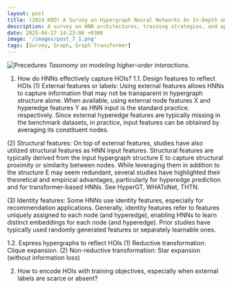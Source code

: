 ```yaml
---
layout: post
title: (2024 KDD) A Survey on Hypergraph Neural Networks An In-Depth and Step-by-Step Guide
description: A survey on HNN architectures, training strategies, and applications.
date: 2025-04-27 14:23:00 +0300
image: '/images/post_7_1.png'
tags: [Survey, Graph, Graph Transformer]
---
```



![Precedures]({{site.baseurl}}/images/post_7_2.png)
*Taxonomy on modeling higher-order interactions.*

1. How do HNNs effectively capture HOIs?
1.1. Design features to reflect HOIs
(1) External features or labels: Using external features allows HNNs to capture information that may not be transparent in hypergraph structure alone. When available, using external node features X and hyperedge features Y as HNN input is the standard practice. respectively. Since external hyperedge features are typically missing in the benchmark datasets, in practice, input features can be obtained by averaging its constituent nodes.

(2) Structural features: On top of external features, studies have also utilized structural features as HNN input features. Structural features are typically derived from the input hypergraph structure E to capture structural proximity or similarity between nodes. While leveraging them in addition to the structure E may seem redundant, several studies have highlighted their theoretical and empirical advantages, particularly for hyperedge prediction and for transformer-based HNNs. See HyperGT, WHATsNet, THTN.

(3) Identity features: Some HNNs use identity features, especially for recommendation applications. Generally, identity features refer to features uniquely assigned to each node (and hyperedge), enabling HNNs to learn distinct embeddings for each node (and hyperedge). Prior studies have typically used randomly generated features or separately learnable ones.

1.2. Express hypergraphs to reflect HOIs
(1) Reductive transformation: Clique expansion.
(2) Non-reductive transformation: Star expansion (without information loss) 

2. How to encode HOIs with training objectives, especially when external labels are scarce or absent?